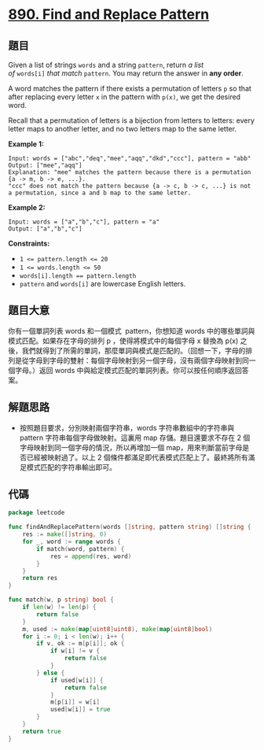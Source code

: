 # [890. Find and Replace Pattern](https://leetcode.com/problems/find-and-replace-pattern/)


## 題目

Given a list of strings `words` and a string `pattern`, return *a list of* `words[i]` *that match* `pattern`. You may return the answer in **any order**.

A word matches the pattern if there exists a permutation of letters `p` so that after replacing every letter `x` in the pattern with `p(x)`, we get the desired word.

Recall that a permutation of letters is a bijection from letters to letters: every letter maps to another letter, and no two letters map to the same letter.

**Example 1:**

```
Input: words = ["abc","deq","mee","aqq","dkd","ccc"], pattern = "abb"
Output: ["mee","aqq"]
Explanation: "mee" matches the pattern because there is a permutation {a -> m, b -> e, ...}.
"ccc" does not match the pattern because {a -> c, b -> c, ...} is not a permutation, since a and b map to the same letter.
```

**Example 2:**

```
Input: words = ["a","b","c"], pattern = "a"
Output: ["a","b","c"]
```

**Constraints:**

- `1 <= pattern.length <= 20`
- `1 <= words.length <= 50`
- `words[i].length == pattern.length`
- `pattern` and `words[i]` are lowercase English letters.

## 題目大意

你有一個單詞列表 words 和一個模式  pattern，你想知道 words 中的哪些單詞與模式匹配。如果存在字母的排列 p ，使得將模式中的每個字母 x 替換為 p(x) 之後，我們就得到了所需的單詞，那麼單詞與模式是匹配的。（回想一下，字母的排列是從字母到字母的雙射：每個字母映射到另一個字母，沒有兩個字母映射到同一個字母。）返回 words 中與給定模式匹配的單詞列表。你可以按任何順序返回答案。

## 解題思路

- 按照題目要求，分別映射兩個字符串，words 字符串數組中的字符串與 pattern 字符串每個字母做映射。這裏用 map 存儲。題目還要求不存在 2 個字母映射到同一個字母的情況，所以再增加一個 map，用來判斷當前字母是否已經被映射過了。以上 2 個條件都滿足即代表模式匹配上了。最終將所有滿足模式匹配的字符串輸出即可。

## 代碼

```go
package leetcode

func findAndReplacePattern(words []string, pattern string) []string {
	res := make([]string, 0)
	for _, word := range words {
		if match(word, pattern) {
			res = append(res, word)
		}
	}
	return res
}

func match(w, p string) bool {
	if len(w) != len(p) {
		return false
	}
	m, used := make(map[uint8]uint8), make(map[uint8]bool)
	for i := 0; i < len(w); i++ {
		if v, ok := m[p[i]]; ok {
			if w[i] != v {
				return false
			}
		} else {
			if used[w[i]] {
				return false
			}
			m[p[i]] = w[i]
			used[w[i]] = true
		}
	}
	return true
}
```